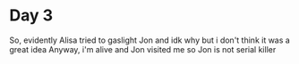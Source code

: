 # Day 3

So, evidently Alisa tried to gaslight Jon and idk why but i don't think it was a great idea
Anyway, i'm alive and Jon visited me so Jon is not serial killer